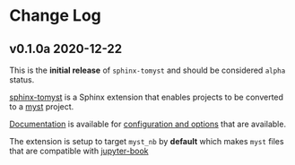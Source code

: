 # Change Log

## v0.1.0a 2020-12-22

This is the **initial release** of `sphinx-tomyst` and should be considered `alpha` status.

[sphinx-tomyst](https://github.com/QuantEcon/sphinx-tomyst) is
a Sphinx extension that enables projects to be converted to a
[myst](https://myst-parser.readthedocs.io/en/latest/using/syntax.html) project.

[Documentation](https://sphinx-tomyst.readthedocs.io/en/latest/?badge=latest) is available
for [configuration and options](https://sphinx-tomyst.readthedocs.io/en/latest/config.html)
that are available.

The extension is setup to target `myst_nb` by **default** which makes `myst` files that are compatible
with [jupyter-book](https://github.com/executablebooks/jupyter-book)
